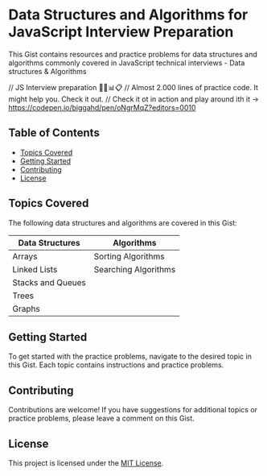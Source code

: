 # Data Structures and Algorithms for JavaScript Interview Preparation

This Gist contains resources and practice problems for data structures and algorithms commonly covered in JavaScript technical interviews - Data structures & Algorithms

// JS Interview preparation 👨‍💻📊📋
// Almost 2.000 lines of practice code. It might help you. Check it out.
// Check it ot in action and play around ith it -> https://codepen.io/biggahd/pen/oNgrMqZ?editors=0010

## Table of Contents

- [Topics Covered](#topics-covered)
- [Getting Started](#getting-started)
- [Contributing](#contributing)
- [License](#license)

## Topics Covered

The following data structures and algorithms are covered in this Gist:

| Data Structures   | Algorithms           |
| ----------------- | -------------------- |
| Arrays            | Sorting Algorithms   |
| Linked Lists      | Searching Algorithms |
| Stacks and Queues |                      |
| Trees             |                      |
| Graphs            |                      |

## Getting Started

To get started with the practice problems, navigate to the desired topic in this Gist. Each topic contains instructions and practice problems.

## Contributing

Contributions are welcome! If you have suggestions for additional topics or practice problems, please leave a comment on this Gist.

## License

This project is licensed under the [MIT License](https://opensource.org/licenses/MIT).
